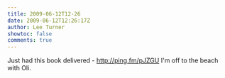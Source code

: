 ```yaml
---
title: 2009-06-12T12-26
date: 2009-06-12T12:26:17Z
author: Lee Turner
showtoc: false
comments: true
---
```


Just had this book delivered - http://ping.fm/pJZGU I'm off to the beach with Oli.

